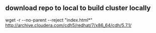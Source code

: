 ## download repo to local to build cluster locally
wget -r --no-parent --reject "index.html*" http://archive.cloudera.com/cdh5/redhat/7/x86_64/cdh/5.7.1/
